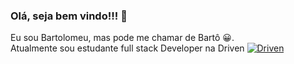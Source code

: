 ### Olá, seja bem vindo!!! 👋
Eu sou Bartolomeu, mas pode me chamar de Bartô 😀.<br> 
Atualmente sou estudante full stack Developer na Driven [![Driven](https://uploads-ssl.webflow.com/62235d098ddf9185c2d74422/622569d790c71401f76a44cb_favicon-32.png)](https://www.driven.com.br/)<br>


